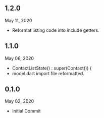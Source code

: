 ## 1.2.0
 May 11, 2020
- Reformat listing code into include getters.

## 1.1.0
 May 06, 2020
- ContactListState() : super(Contact()) {
- model.dart import file reformatted.

## 0.1.0
 May 02, 2020
- Initial Commit
